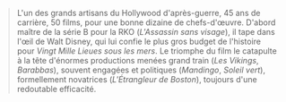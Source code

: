 > L'un des grands artisans du Hollywood d'après-guerre, 45 ans de carrière, 50 films, pour une bonne dizaine de chefs-d'œuvre. D'abord maître de la série B pour la RKO (_L'Assassin sans visage_), il tape dans l'œil de Walt Disney, qui lui confie le plus gros budget de l'histoire pour _Vingt Mille Lieues sous les mers_. Le triomphe du film le catapulte à la tête d'énormes productions menées grand train (_Les Vikings_, _Barabbas_), souvent engagées et politiques (_Mandingo_, _Soleil vert_), formellement novatrices (_L'Étrangleur de Boston_), toujours d'une redoutable efficacité.
